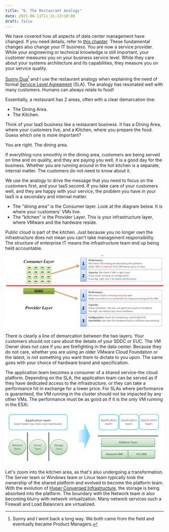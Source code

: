 ```yaml
---
title: "6. The Restaurant Analogy"
date: 2021-06-11T11:31:22+10:00
draft: false
---
```


We have covered how all aspects of data center management have changed. If you need details, refer to [this chapter](/miscellaneous/chapter-3-sddc-vs-iaas/). These fundamental changes also change your IT business. You are now a service provider. While your engineering or technical knowledge is still important, your customer measures you on your business service level. While they care about your systems architecture and its capabilities, they measure you on your service quality.

[Sunny Dua](https://www.linkedin.com/in/duasunny/)[^1] and I use the restaurant analogy when explaining the need of formal [Service Level Agreement](/operations-management/chapter-1-overview/1.1.7-service-level-agreement/) (SLA). The analogy has resonated well with many customers. Humans can always relate to food!

Essentially, a restaurant has 2 areas, often with a clear demarcation line:

- The Dining Area.
- The Kitchen.

Think of your IaaS business like a restaurant business. It has a Dining Area, where your customers live, and a Kitchen, where you prepare the food. Guess which one is more important?

You are right. The dining area.

If everything runs smoothly in the dining area, customers are being served on time and on quality, and they are paying you well, it is a good day for the business. Whether you are running around in the hot kitchen is a separate, internal matter. The customers do not need to know about it.

We use the analogy to drive the message that you need to focus on the customers first, and your IaaS second. If you take care of your customers well, and they are happy with your service, the problem you have in your IaaS is a secondary and internal matter.

- The "dining area" is the Consumer layer. Look at the diagram below. It is where your customers' VMs live.
- The "kitchen" is the Provider Layer. This is your infrastructure layer, where VMware and the hardware reside.

Public cloud is part of the kitchen. Just because you no longer own the infrastructure does not mean you can't take management responsibility. The structure of enterprise IT means the infrastructure team end up being held accountable.

![consumer vs provider layer demarcation](1.1.6-fig-1.png)

There is clearly a line of demarcation between the two layers. Your customers should not care about the details of your SDDC or EUC. The VM Owner does not care if you are firefighting in the data center. Because they do not care, whether you are using an older VMware Cloud Foundation or the latest, is not something you want them to dictate to you upon. The same goes with your choice of hardware brand and specification.

The application team becomes a consumer of a shared service-the cloud platform. Depending on the SLA, the application team can be served as if they have dedicated access to the infrastructure, or they can take a performance hit in exchange for a lower price. For SLAs where performance is guaranteed, the VM running in the cluster should not be impacted by any other VMs. The performance must be as good as if it is the only VM running in the ESXi.

![app team to platform team translation](1.1.6-fig-2.png)

Let's zoom into the kitchen area, as that's also undergoing a transformation. The Server team or Windows team or Linux team typically took the ownership of the shared platform and evolved to become the platform team. With the evolution of [Hyper Converged Infrastructure](https://en.wikipedia.org/wiki/Hyper-converged_infrastructure), the storage is being absorbed into the platform. The boundary with the Network team is also becoming blurry with network virtualization. Many network services such a Firewall and Load Balancers are virtualized.

[^1]: Sunny and I went back a long way. We both came from the field and eventually became Product Managers.
